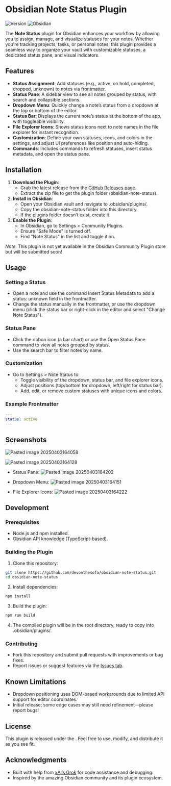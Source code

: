 # Obsidian Note Status Plugin

![Version](https://img.shields.io/badge/version-1.0.6-blue) ![Obsidian](https://img.shields.io/badge/Obsidian-Compatible-green)

The **Note Status** plugin for Obsidian enhances your workflow by allowing you to assign, manage, and visualize statuses for your notes. Whether you're tracking projects, tasks, or personal notes, this plugin provides a seamless way to organize your vault with customizable statuses, a dedicated status pane, and visual indicators.
## Features
- **Status Assignment**: Add statuses (e.g., active, on hold, completed, dropped, unknown) to notes via frontmatter.
- **Status Pane**: A sidebar view to see all notes grouped by status, with search and collapsible sections.
- **Dropdown Menu**: Quickly change a note’s status from a dropdown at the top or bottom of the editor.
- **Status Bar**: Displays the current note’s status at the bottom of the app, with toggleable visibility.
- **File Explorer Icons**: Shows status icons next to note names in the file explorer for instant recognition.
- **Customization**: Define your own statuses, icons, and colors in the settings, and adjust UI preferences like position and auto-hiding.
- **Commands**: Includes commands to refresh statuses, insert status metadata, and open the status pane.
## Installation
1. **Download the Plugin**:
    - Grab the latest release from the [GitHub Releases page](https://github.com/devonthesofa/obsidian-note-status/releases).
    - Extract the zip file to get the plugin folder (obsidian-note-status).
2. **Install in Obsidian**:
    - Open your Obsidian vault and navigate to .obsidian/plugins/.
    - Copy the obsidian-note-status folder into this directory.
    - If the plugins folder doesn’t exist, create it.
3. **Enable the Plugin**:
    - In Obsidian, go to Settings > Community Plugins.
    - Ensure "Safe Mode" is turned off.
    - Find "Note Status" in the list and toggle it on.

_Note_: This plugin is not yet available in the Obsidian Community Plugin store but will be submitted soon!
## Usage

### Setting a Status

- Open a note and use the command Insert Status Metadata to add a status: unknown field in the frontmatter.
- Change the status manually in the frontmatter, or use the dropdown menu (click the status bar or right-click in the editor and select "Change Note Status").
### Status Pane

- Click the ribbon icon (a bar chart) or use the Open Status Pane command to view all notes grouped by status.
- Use the search bar to filter notes by name.
### Customization

- Go to Settings > Note Status to:
    - Toggle visibility of the dropdown, status bar, and file explorer icons.
    - Adjust positions (top/bottom for dropdown, left/right for status bar).
    - Add, edit, or remove custom statuses with unique icons and colors.
### Example Frontmatter

```yaml
---
status: active
---
```
## Screenshots

![Pasted image 20250403164058](https://github.com/user-attachments/assets/34f91046-c577-4d88-a896-f8b94f93e579)


![Pasted image 20250403164128](https://github.com/user-attachments/assets/0a15a6c6-4630-4605-943b-a7528b4b42de)


- Status Pane: ![Pasted image 20250403164202](https://github.com/user-attachments/assets/1b083773-5e48-49a4-a89e-04de5e78b4a3)

- Dropdown Menu: ![Pasted image 20250403164151](https://github.com/user-attachments/assets/3ffc47e1-e23d-46e9-af62-e7fd431cfcc0)

- File Explorer Icons: ![Pasted image 20250403164222](https://github.com/user-attachments/assets/d029b809-747b-4a21-9da6-4c2a067f5206)


## Development

### Prerequisites

- Node.js and npm installed.
- Obsidian API knowledge (TypeScript-based).

### Building the Plugin

1. Clone this repository:
```bash
git clone https://github.com/devonthesofa/obsidian-note-status.git
cd obsidian-note-status
```
    
2. Install dependencies:
```bash
npm install
```
    
3. Build the plugin:
```bash
npm run build
```
    
4. The compiled plugin will be in the root directory, ready to copy into .obsidian/plugins/.

### Contributing

- Fork this repository and submit pull requests with improvements or bug fixes.
- Report issues or suggest features via the [Issues tab](https://github.com/devonthesofa/obsidian-note-status/issues).
## Known Limitations
- Dropdown positioning uses DOM-based workarounds due to limited API support for editor coordinates.
- Initial release; some edge cases may still need refinement—please report bugs!
## License
This plugin is released under the . Feel free to use, modify, and distribute it as you see fit.
## Acknowledgments
- Built with help from [xAI’s Grok](https://xai.com) for code assistance and debugging.
- Inspired by the amazing Obsidian community and its plugin ecosystem.
